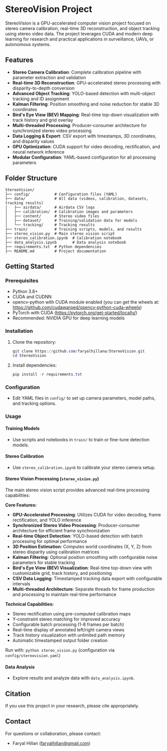 # StereoVision Project

StereoVision is a GPU-accelerated computer vision project focused on stereo camera calibration, real-time 3D reconstruction, and object tracking using stereo video data. The project leverages CUDA and modern deep learning for research and practical applications in surveillance, UAVs, or autonomous systems.

## Features
- **Stereo Camera Calibration**: Complete calibration pipeline with parameter extraction and validation
- **Real-time 3D Reconstruction**: GPU-accelerated stereo processing with disparity-to-depth conversion
- **Advanced Object Tracking**: YOLO-based detection with multi-object tracking and ID assignment
- **Kalman Filtering**: Position smoothing and noise reduction for stable 3D coordinates
- **Bird's Eye View (BEV) Mapping**: Real-time top-down visualization with track history and grid overlay
- **Multi-threaded Processing**: Producer-consumer architecture for synchronized stereo video processing
- **Data Logging & Export**: CSV export with timestamps, 3D coordinates, and disparity values
- **GPU Optimization**: CUDA support for video decoding, rectification, and neural network inference
- **Modular Configuration**: YAML-based configuration for all processing parameters

## Folder Structure
```
StereoVision/
├── config/           # Configuration files (YAML)
├── data/             # All data (videos, calibration, datasets, tracking results)
│   ├── airdata/      # Airdata CSV logs
│   ├── calibration/  # Calibration images and parameters
│   ├── content/      # Stereo video files
│   ├── dataset/      # Training/validation data for models
│   └── tracking/     # Tracking results
├── train/            # Training scripts, models, and results
├── stereo_vision.py  # Main stereo vision script
├── stereo_calibration.ipynb  # Calibration notebook
├── data_analysis.ipynb       # Data analysis notebook
├── requirements.txt  # Python dependencies
├── README.md         # Project documentation
```

## Getting Started

### Prerequisites
- Python 3.8+
- CUDA and CUDNN
- opencv-python with CUDA module enabled (you can get the wheels at: https://github.com/cudawarped/opencv-python-cuda-wheels)
- PyTorch with CUDA (https://pytorch.org/get-started/locally/)
- Recommended: NVIDIA GPU for deep learning models

### Installation
1. Clone the repository:
   ```powershell
   git clone https://github.com/faryalhillana/StereoVision.git
   cd StereoVision
   ```
2. Install dependencies:
   ```powershell
   pip install -r requirements.txt
   ```

### Configuration
- Edit YAML files in `config/` to set up camera parameters, model paths, and tracking options.

### Usage

#### Training Models
- Use scripts and notebooks in `train/` to train or fine-tune detection models.

#### Stereo Calibration
- Use `stereo_calibration.ipynb` to calibrate your stereo camera setup.

#### Stereo Vision Processing (`stereo_vision.py`)
The main stereo vision script provides advanced real-time processing capabilities:

**Core Features:**
- **GPU-Accelerated Processing**: Utilizes CUDA for video decoding, frame rectification, and YOLO inference
- **Synchronized Stereo Video Processing**: Producer-consumer architecture for efficient frame synchronization
- **Real-time Object Detection**: YOLO-based detection with batch processing for optimal performance
- **3D Position Estimation**: Computes world coordinates (X, Y, Z) from stereo disparity using calibration matrices
- **Kalman Filtering**: Optional position smoothing with configurable noise parameters for stable tracking
- **Bird's Eye View (BEV) Visualization**: Real-time top-down view with customizable grid, track history, and positioning
- **CSV Data Logging**: Timestamped tracking data export with configurable intervals
- **Multi-threaded Architecture**: Separate threads for frame production and processing to maintain real-time performance

**Technical Capabilities:**
- Stereo rectification using pre-computed calibration maps
- Y-constraint stereo matching for improved accuracy
- Configurable batch processing (1-8 frames per batch)
- Real-time display of annotated left/right camera views
- Track history visualization with unlimited path memory
- Automatic timestamped output folder creation

Run with: `python stereo_vision.py` (configuration via `config/stereovision.yaml`)

#### Data Analysis
- Explore results and analyze data with `data_analysis.ipynb`.

## Citation
If you use this project in your research, please cite appropriately.

## Contact
For questions or collaboration, please contact:
- Faryal Hillan (faryalhillan@gmail.com)
